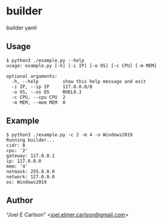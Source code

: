 # builder
builder yaml


## Usage

```
$ python3 ./example.py --help
usage: example.py [-h] [-i IP] [-o OS] [-c CPU] [-m MEM]

optional arguments:
  -h, --help         show this help message and exit
  -i IP, --ip IP     127.0.0.0/8
  -o OS, --os OS     RHEL8.3
  -c CPU, --cpu CPU  2
  -m MEM, --mem MEM  8
```

## Example

```
$ python3 ./example.py -c 2 -m 4 -o Windows2019 
Running builder...
cidr: 8
cpu: '2'
gateway: 127.0.0.1
ip: 127.0.0.0
mem: '4'
netmask: 255.0.0.0
network: 127.0.0.0
os: Windows2019
```

## Author

&ldquo;Joel E Carlson&rdquo; &lt;joel.elmer.carlson@gmail.com&gt;
